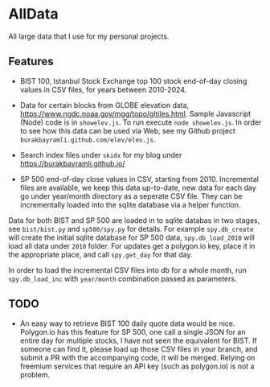 # AllData

All large data that I use for my personal projects.

## Features

* BIST 100, Istanbul Stock Exchange top 100 stock end-of-day closing
  values in CSV files, for years between 2010-2024.

* Data for certain blocks from GLOBE elevation data,
  https://www.ngdc.noaa.gov/mgg/topo/gltiles.html.  Sample Javascript
  (Node) code is in `showelev.js`. To run execute `node showelev.js`.
  In order to see how this data can be used via Web, see my Github
  project `burakbayramli.github.com/elev/elev.js`.

* Search index files under `skidx` for my blog under
  https://burakbayramli.github.io/

* SP 500 end-of-day close values in CSV, starting from
  2010. Incremental files are available, we keep this data up-to-date,
  new data for each day go under year/month directory as a seperate
  CSV file. They can be incrementally loaded into the sqlite database
  via a helper function.

Data for both BIST and SP 500 are loaded in to sqlite databas in two
stages, see `bist/bist.py` and `sp500/spy.py` for details. For example
`spy.db_create` will create the initial sqlite database for SP 500
data, `spy.db_load_2010` will load all data under `2010` folder. For
updates get a polygon.io key, place it in the appropriate place, and
call `spy.get_day` for that day.

In order to load the incremental CSV files into db for a whole month,
run `spy.db_load_inc` with `year/month` combination passed as
parameters.

## TODO

- An easy way to retrieve BIST 100 daily quote data would be nice.
  Polygon.io has this feature for SP 500, one call a single JSON for
  an entire day for multiple stocks, I have not seen the equivalent
  for BIST. If someone can find it, please load up those CSV files in
  your branch, and submit a PR with the accompanying code, it will be
  merged. Relying on freemium services that require an API key (such
  as polygon.io) is not a problem.
